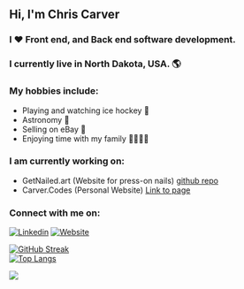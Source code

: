 ## Hi, I'm Chris Carver
### I ❤️ Front end, and Back end software development. 
### I currently live in North Dakota, USA. 🌎
### My hobbies include: 
- Playing and watching ice hockey 🏒
- Astronomy 🔭
- Selling on eBay 💸
- Enjoying time with my family 👨‍👩‍👧‍👦
### I am currently working on: 
- GetNailed.art (Website for press-on nails) [github repo](https://github.com/ccarver80/GetNailed)
- Carver.Codes (Personal Website) [Link to page](https://www.carver.codes)

### Connect with me on:
[![Linkedin](https://img.shields.io/badge/linkedin-%230077B5.svg?&style=for-the-badge&logo=linkedin&logoColor=white)](http://www.linkedin.com/in/ccarver80)
[![Website](https://img.shields.io/badge/Website?&style=for-the-badge&logo=linkedin&logoColor=white)](http://www.linkedin.com/in/ccarver80)

[![GitHub Streak](http://github-readme-streak-stats.herokuapp.com?user=ccarver80&theme=tokyonight&date_format=M%20j%5B%2C%20Y%5D)](https://git.io/streak-stats) <br>
[![Top Langs](https://github-readme-stats.vercel.app/api/top-langs/?username=ccarver80&layout=compact)](https://github.com/ccarver80/github-readme-stats)

![](https://komarev.com/ghpvc/?username=ccarver80)
